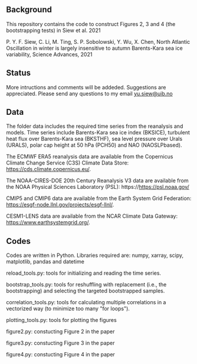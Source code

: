 Background
----------
This repository contains the code to construct Figures 2, 3 and 4 (the bootstrapping tests) in Siew et al. 2021

P. Y. F. Siew, C. Li, M. Ting, S. P. Sobolowski, Y. Wu, X. Chen, North Atlantic Oscillation in winter is largely insensitive to autumn Barents-Kara sea ice variability, Science Advances, 2021

Status
----------
More intructions and comments will be addeded. Suggestions are appreciated. Please send any questions to my email yu.siew@uib.no 

Data 
----------
The folder data includes the required time series from the reanalysis and models. Time series include Barents-Kara sea ice index (BKSICE), turbulent heat flux over Barents-Kara sea (BKSTHF), sea level pressure over Urals (URALS), polar cap height at 50 hPa (PCH50) and NAO (NAOSLPbased).

The ECMWF ERA5 reanalysis data are available from the Copernicus Climate Change Service (C3S) Climate Data Store: https://cds.climate.copernicus.eu/.

The NOAA-CIRES-DOE 20th Century Reanalysis V3 data are available from the NOAA Physical Sciences Laboratory (PSL): https://https://psl.noaa.gov/

CMIP5 and CMIP6 data are available from the Earth System Grid Federation: https://esgf-node.llnl.gov/projects/esgf-llnl/. 

CESM1-LENS data are available from the NCAR Climate Data Gateway: https://www.earthsystemgrid.org/. 

Codes
----------
Codes are written in Python. Libraries required are: numpy, xarray, scipy, matplotlib, pandas and datetime

reload_tools.py: tools for initializing and reading the time series.

bootstrap_tools.py: tools for reshuffling with replacement (i.e., the bootstrapping) and selecting the targeted bootstrapped samples.

correlation_tools.py: tools for calculating multiple correlations in a vectorized way (to minimize too many "for loops").

plotting_tools.py: tools for plotting the figures

figure2.py: constucting Figure 2 in the paper

figure3.py: constucting Figure 3 in the paper

figure4.py: constucting Figure 4 in the paper
